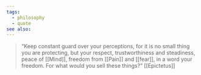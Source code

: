 ```yaml
---
tags:
  - philosophy
  - quote
see also:
---
```

> “Keep constant guard over your perceptions, for it is no small thing you are protecting, but your respect, trustworthiness and steadiness, peace of [[Mind]], freedom from [[Pain]] and [[fear]], in a word your freedom. For what would you sell these things?”
> [[Epictetus]]
